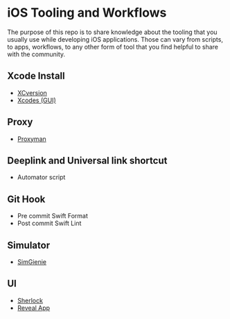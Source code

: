 # iOS Tooling and Workflows
The purpose of this repo is to share knowledge about the tooling that you usually use while developing iOS applications. Those can vary from scripts, to apps, workflows, to any other form of tool that you find helpful to share with the community.


## Xcode Install

- [XCversion](https://github.com/xcpretty/xcode-install)
- [Xcodes (GUI)](https://github.com/RobotsAndPencils/xcodes) 

## Proxy 

- [Proxyman](https://proxyman.io/)


## Deeplink and Universal link shortcut 

- Automator script

## Git Hook 

- Pre commit Swift Format 
- Post commit Swift Lint


## Simulator 

- [SimGienie](https://simgenie.app/) 

## UI

- [Sherlock](https://sherlock.inspiredcode.io/)
- [Reveal App](https://revealapp.com/) 


